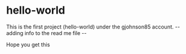 # hello-world
This is the first project (hello-world) under the gjohnson85 account.
-- adding info to the read me file --

Hope you get this
